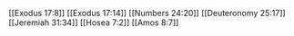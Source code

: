 [[Exodus 17:8]]
[[Exodus 17:14]]
[[Numbers 24:20]]
[[Deuteronomy 25:17]]
[[Jeremiah 31:34]]
[[Hosea 7:2]]
[[Amos 8:7]]
